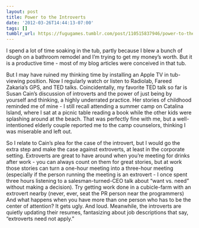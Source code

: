 ```yaml
---
layout: post
title: Power to the Introverts
date: '2012-03-26T14:44:13-07:00'
tags: []
tumblr_url: https://fugugames.tumblr.com/post/110515837946/power-to-the-introverts
---
```

I spend a lot of time soaking in the tub, partly because I blew a bunch of dough on a bathroom remodel and I’m trying to get my money’s worth. But it is a productive time - most of my blog articles were conceived in that tub.

But I may have ruined my thinking time by installing an Apple TV in tub-viewing position. Now I regularly watch or listen to Radiolab, Fareed Zakaria’s GPS, and TED talks. Coincidentally, my favorite TED talk so far is Susan Cain’s discussion of introverts and the power of just being by yourself and thinking, a highly underrated practice. Her stories of childhood reminded me of mine - I still recall attending a summer camp on Catalina Island, where I sat at a picnic table reading a book while the other kids were splashing around at the beach. That was perfectly fine with me, but a well-intentioned elderly couple reported me to the camp counselors, thinking I was miserable and left out.

So I relate to Cain’s plea for the case of the introvert, but I would go the extra step and make the case against extroverts, at least in the corporate setting. Extroverts are great to have around when you’re meeting for drinks after work - you can always count on them for great stories, but at work those stories can turn a one-hour meeting into a three-hour meeting (especially if the person running the meeting is an extrovert - I once spent three hours listening to a salesman-turned-CEO talk about “want vs. need” without making a decision). Try getting work done in a cubicle-farm with an extrovert nearby (never, ever, seat the PR person near the programmers) And what happens when you have more than one person who has to be the center of attention? It gets ugly. And loud. Meanwhile, the introverts are quietly updating their resumes, fantasizing about job descriptions that say, “extroverts need not apply.”


